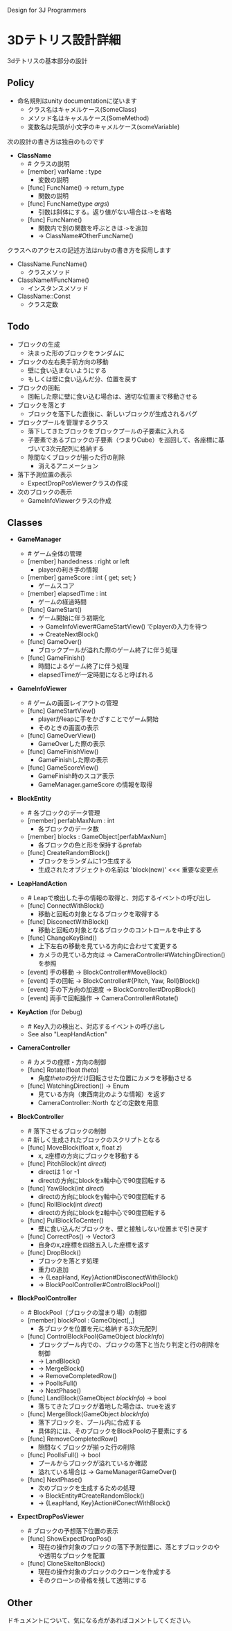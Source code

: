 
Design for 3J Programmers

3Dテトリス設計詳細
================

3dテトリスの基本部分の設計


Policy
------

- 命名規則はunity documentationに従います
	- クラス名はキャメルケース(SomeClass)
	- メソッド名はキャメルケース(SomeMethod)
	- 変数名は先頭が小文字のキャメルケース(someVariable)

次の設計の書き方は独自のものです

- __ClassName__
	- \# クラスの説明
	- [member] varName : type
		- 変数の説明
	- [func] FuncName() -> return_type
		- 関数の説明
	- [func] FuncName(type *args*)
		- 引数は斜体にする。返り値がない場合は`->`を省略
	- [func] FuncName()
		- 関数内で別の関数を呼ぶときは`->`を追加
		- -> ClassName#OtherFuncName()

クラスへのアクセスの記述方法はrubyの書き方を採用します

- ClassName.FuncName()
	- クラスメソッド
- ClassName#FuncName()
	- インスタンスメソッド
- ClassName::Const
	- クラス定数

Todo
----

- ブロックの生成
	- 決まった形のブロックをランダムに
- ブロックの左右奥手前方向の移動
	- 壁に食い込まないようにする
	- もしくは壁に食い込んだ分、位置を戻す
- ブロックの回転
	- 回転した際に壁に食い込む場合は、適切な位置まで移動させる
- ブロックを落とす
	- ブロックを落下した直後に、新しいブロックが生成されるバグ
- ブロックプールを管理するクラス
	- 落下してきたブロックをブロックプールの子要素に入れる
	- 子要素であるブロックの子要素（つまりCube）を巡回して、各座標に基づいて3次元配列に格納する
	- 隙間なくブロックが揃った行の削除
		- 消えるアニメーション
- 落下予測位置の表示
	- ExpectDropPosViewerクラスの作成
- 次のブロックの表示
	- GameInfoViewerクラスの作成


Classes
-------

- __GameManager__
	- \# ゲーム全体の管理
	- [member] handedness : right or left
		- playerの利き手の情報
	- [member] gameScore : int { get; set; }
		- ゲームスコア
	- [member] elapsedTime : int
		- ゲームの経過時間
	- [func] GameStart()
		- ゲーム開始に伴う初期化
		- -> GameInfoViewer#GameStartView() でplayerの入力を待つ
		- -> CreateNextBlock()
	- [func] GameOver()
		- ブロックプールが溢れた際のゲーム終了に伴う処理
	- [func] GameFinish()
		- 時間によるゲーム終了に伴う処理
		- elapsedTimeが一定時間になると呼ばれる

- __GameInfoViewer__
	- \# ゲームの画面レイアウトの管理
	- [func] GameStartView()
		- playerがleapに手をかざすことでゲーム開始
		- そのときの画面の表示
	- [func] GameOverView()
		- GameOverした際の表示
	- [func] GameFinishView()
		- GameFinishした際の表示
	- [func] GameScoreView()
		- GameFinish時のスコア表示
		- GameManager.gameScore の情報を取得

- __BlockEntity__
	- \# 各ブロックのデータ管理
	- [member] perfabMaxNum : int
		- 各ブロックのデータ数
	- [member] blocks : GameObject[perfabMaxNum]
		- 各ブロックの色と形を保持するprefab
	- [func] CreateRandomBlock()
		- ブロックをランダムに1つ生成する
		- 生成されたオブジェクトの名前は 'block(new)' <<< 重要な変更点

- __LeapHandAction__
	- \# Leapで検出した手の情報の取得と、対応するイベントの呼び出し
	- [func] ConnectWithBlock()
		- 移動と回転の対象となるブロックを取得する
	- [func] DisconectWithBlock()
		- 移動と回転の対象となるブロックのコントロールを中止する
	- [func] ChangeKeyBind()
		- 上下左右の移動を見ている方向に合わせて変更する
		- カメラの見ている方向は -> CameraController#WatchingDirection() を参照
	- [event] 手の移動 -> BlockController#MoveBlock()
	- [event] 手の回転 -> BlockController#{Pitch, Yaw, Roll}Block()
	- [event] 手の下方向の加速度 -> BlockController#DropBlock()
	- [event] 両手で回転操作 -> CameraController#Rotate()

- __KeyAction__ (for Debug)
	- \# Key入力の検出と、対応するイベントの呼び出し
	- See also "LeapHandAction"

- __CameraController__
	- \# カメラの座標・方向の制御
	- [func] Rotate(float *theta*)
		- 角度*theta*の分だけ回転させた位置にカメラを移動させる
	- [func] WatchingDirection() -> Enum
		- 見ている方向（東西南北のような情報）を返す
		- CameraController::North などの定数を用意

- __BlockController__
	- \# 落下させるブロックの制御
	- \# 新しく生成されたブロックのスクリプトとなる
	- [func] MoveBlock(float *x*, float *z*)
		- x, z座標の方向にブロックを移動する
	- [func] PitchBlock(int *direct*)
		- directは 1 or -1
		- directの方向にblockをx軸中心で90度回転する
	- [func] YawBlock(int *direct*)
		- directの方向にblockをy軸中心で90度回転する
	- [func] RollBlock(int *direct*)
		- directの方向にblockをz軸中心で90度回転する
	- [func] PullBlockToCenter()
		- 壁に食い込んだブロックを、壁と接触しない位置まで引き戻す
	- [func] CorrectPos() -> Vector3
		- 自身のx,z座標を四捨五入した座標を返す
	- [func] DropBlock()
		- ブロックを落とす処理
		- 重力の追加
		- -> {LeapHand, Key}Action#DisconectWithBlock()
		- -> BlockPoolController#ControlBlockPool()

- __BlockPoolController__
	- \# BlockPool（ブロックの溜まり場）の制御
	- [member] blockPool : GameObject[,,]
		- 各ブロックを位置を元に格納する3次元配列
	- [func] ControlBlockPool(GameObject *blockInfo*)
		- ブロックプール内での、ブロックの落下と当たり判定と行の削除を制御
		- -> LandBlock()
		- -> MergeBlock()
		- -> RemoveCompletedRow()
		- -> PoolIsFull()
		- -> NextPhase()
	- [func] LandBlock(GameObject *blockInfo*) -> bool
		- 落ちてきたブロックが着地した場合は、trueを返す
	- [func] MergeBlock(GameObject *blockInfo*)
		- 落下ブロックを、プール内に合成する
		- 具体的には、そのブロックをBlockPoolの子要素にする
	- [func] RemoveCompletedRow()
		- 隙間なくブロックが揃った行の削除
	- [func] PoolIsFull() -> bool
		- プールからブロックが溢れているか確認
		- 溢れている場合は -> GameManager#GameOver()
	- [func] NextPhase()
		- 次のブロックを生成するための処理
		- -> BlockEntity#CreateRandomBlock()
		- -> {LeapHand, Key}Action#ConectWithBlock()

- __ExpectDropPosViewer__
	- \# ブロックの予想落下位置の表示
	- [func] ShowExpectDropPos()
		- 現在の操作対象のブロックの落下予測位置に、落とすブロックのやや透明なブロックを配置
	- [func] CloneSkeltonBlock()
		- 現在の操作対象のブロックのクローンを作成する
		- そのクローンの骨格を残して透明にする

Other
-----

ドキュメントについて、気になる点があればコメントしてください。



